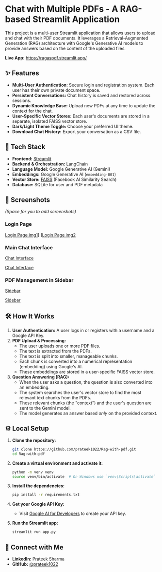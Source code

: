# Chat with Multiple PDFs - A RAG-based Streamlit Application

This project is a multi-user Streamlit application that allows users to upload and chat with their PDF documents. It leverages a Retrieval-Augmented Generation (RAG) architecture with Google's Generative AI models to provide answers based on the content of the uploaded files.

**Live App:** https://ragaspdf.streamlit.app/

## ✨ Features

-   **Multi-User Authentication:** Secure login and registration system. Each user has their own private document space.
-   **Persistent Conversations:** Chat history is saved and restored across sessions.
-   **Dynamic Knowledge Base:** Upload new PDFs at any time to update the context for the chat.
-   **User-Specific Vector Stores:** Each user's documents are stored in a separate, isolated FAISS vector store.
-   **Dark/Light Theme Toggle:** Choose your preferred UI theme.
-   **Download Chat History:** Export your conversation as a CSV file.

## 🚀 Tech Stack

-   **Frontend:** [Streamlit](https://streamlit.io/)
-   **Backend & Orchestration:** [LangChain](https://www.langchain.com/)
-   **Language Model:** Google Generative AI (Gemini)
-   **Embeddings:** Google Generative AI (`embedding-001`)
-   **Vector Store:** [FAISS](https://github.com/facebookresearch/faiss) (Facebook AI Similarity Search)
-   **Database:** SQLite for user and PDF metadata

## 📸 Screenshots

*(Space for you to add screenshots)*

### Login Page
[Login Page img1](./screenshots/screenshot-1.png)[         ][Login Page img2](./screenshots/screenshot-6.png)



### Main Chat Interface
[Chat Interface](./screenshots/screenshot-3.png)

[Chat Interface](./screenshots/screenshot-2.png)

### PDF Management in Sidebar
[Sidebar](./screenshots/screenshot-4.png)

[Sidebar](./screenshots/screenshot-5.png)

## 🛠️ How It Works

1.  **User Authentication:** A user logs in or registers with a username and a Google API Key.
2.  **PDF Upload & Processing:**
    *   The user uploads one or more PDF files.
    *   The text is extracted from the PDFs.
    *   The text is split into smaller, manageable chunks.
    *   Each chunk is converted into a numerical representation (embedding) using Google's AI.
    *   These embeddings are stored in a user-specific FAISS vector store.
3.  **Question Answering (RAG):**
    *   When the user asks a question, the question is also converted into an embedding.
    *   The system searches the user's vector store to find the most relevant text chunks from the PDFs.
    *   These relevant chunks (the "context") and the user's question are sent to the Gemini model.
    *   The model generates an answer based *only* on the provided context.

## ⚙️ Local Setup

1.  **Clone the repository:**
    ```bash
    git clone https://github.com/prateek1022/Rag-with-pdf.git
    cd Rag-with-pdf
    ```

2.  **Create a virtual environment and activate it:**
    ```bash
    python -m venv venv
    source venv/bin/activate  # On Windows use `venv\Scripts\activate`
    ```

3.  **Install the dependencies:**
    ```bash
    pip install -r requirements.txt
    ```

4.  **Get your Google API Key:**
    *   Visit [Google AI for Developers](https://ai.google.dev/) to create your API key.

5.  **Run the Streamlit app:**
    ```bash
    streamlit run app.py
    ```

## 🔗 Connect with Me

-   **LinkedIn:** [Prateek Sharma](https://www.linkedin.com/in/prateek1022/)
-   **GitHub:** [@prateek1022](https://github.com/prateek1022)
